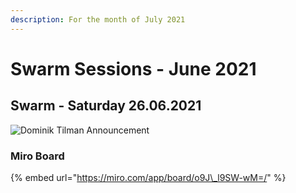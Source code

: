 ```yaml
---
description: For the month of July 2021
---
```


# Swarm Sessions - June 2021

## Swarm - Saturday 26.06.2021

![Dominik Tilman Announcement](https://user-images.githubusercontent.com/25156451/123558802-199e4f80-d790-11eb-8ef2-aa1913ae93c6.png)

### Miro Board

{% embed url="https://miro.com/app/board/o9J\_l9SW-wM=/" %}



